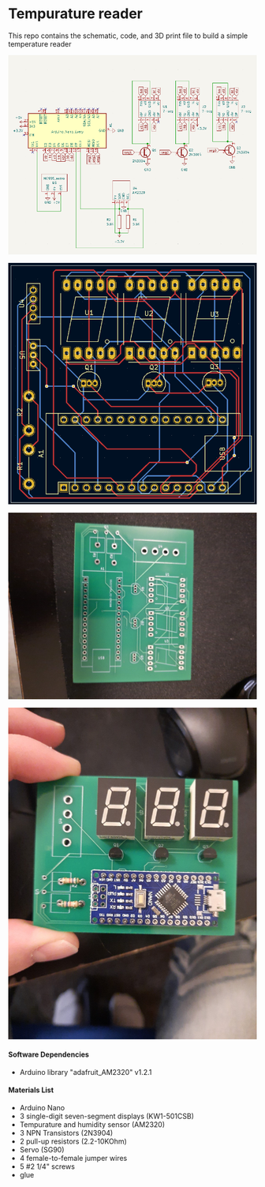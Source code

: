 # Tempurature reader

This repo contains the schematic, code, and 3D print file to build a simple temperature reader

![alt text](https://github.com/samdojo/temp_reader/blob/main/schematics/schematic.png)

![alt text](https://github.com/samdojo/temp_reader/blob/main/schematics/PCB_layout.png)

![alt text](https://github.com/samdojo/temp_reader/blob/main/PCB.jpg)

![alt text](https://github.com/samdojo/temp_reader/blob/main/board_with_components.jpg)

#### Software Dependencies
- Arduino library "adafruit_AM2320" v1.2.1

#### Materials List
- Arduino Nano
- 3 single-digit seven-segment displays (KW1-501CSB)
- Tempurature and humidity sensor (AM2320)
- 3 NPN Transistors (2N3904)
- 2 pull-up resistors (2.2-10KOhm)
- Servo (SG90)
- 4 female-to-female jumper wires
- 5 #2 1/4" screws
- glue

